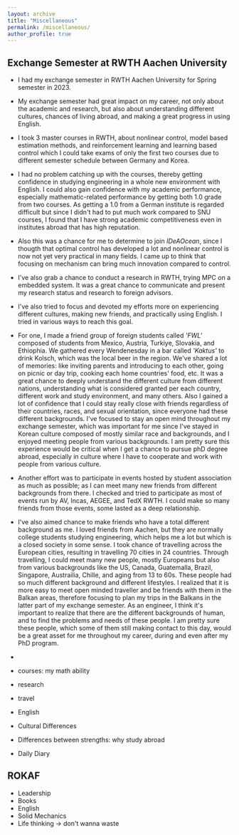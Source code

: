 ```yaml
---
layout: archive
title: "Miscellaneous"
permalink: /miscellaneous/
author_profile: true
---
```

## Exchange Semester at RWTH Aachen University

- I had my exchange semester in RWTH Aachen University for Spring semester in 2023.
- My exchange semester had great impact on my career, not only about the academic and research, but also about understanding different cultures, chances of living abroad, and making a great progress in using English.
- I took 3 master courses in RWTH, about nonlinear control, model based estimation methods, and reinforcement learning and learning based control which I could take exams of only the first two courses due to different semester schedule between Germany and Korea.
- I had no problem catching up with the courses, thereby getting confidence in studying engineering in a whole new environment with English. I could also gain confidence with my academic performance, especially mathematic-related performance by getting both 1.0 grade from two courses. As getting a 1.0 from a German institute is regarded difficult but since I didn't had to put much work compared to SNU courses, I found that I have strong academic competitiveness even in institutes abroad that has high reputation.
- Also this was a chance for me to determine to join *IDeAOcean*, since I thougth that optimal control has developed a lot and nonlinear control is now not yet very practical in many fields. I came up to think that focusing on mechanism can bring much innovation compared to control.
- I've also grab a chance to conduct a research in RWTH, trying MPC on a embedded system. It was a great chance to communicate and present my research status and research to foreign advisors.
- I've also tried to focus and devoted my efforts more on experiencing different cultures, making new friends, and practically using English. I tried in various ways to reach this goal.
- For one, I made a friend group of foreign students called *'FWL'* composed of students from Mexico, Austria, Turkiye, Slovakia, and Ethiophia. We gathered every Wendenesday in a bar called *'Kaktus'* to drink Kolsch, which was the local beer in the region. We've shared a lot of memories: like inviting parents and introducing to each other, going on picnic or day trip, cooking each home countries' food, etc. It was a great chance to deeply understand the different culture from different nations, understanding what is considered granted per each country, different work and study environment, and many others. Also I gained a lot of confidence that I could stay really close with friends regardless of their countries, races, and sexual orientation, since everyone had these different backgrounds. I've focused to stay an open mind throughout my exchange semester, which was important for me since I've stayed in Korean culture composed of mostly similar race and backgrounds, and I enjoyed meeting people from various backgrounds. I am pretty sure this experience would be critical when I get a chance to pursue phD degree abroad, especially in culture where I have to cooperate and work with people from various culture.
- Another effort was to participate in events hosted by student association as much as possible; as I can meet many new friends from different backgrounds from there. I checked and tried to participate as most of events run by AV, Incas, AEGEE, and TedX RWTH. I could make so many friends from those events, some lasted as a deep relationship.
- I've also aimed chance to make friends who have a total different background as me. I loved friends from Aachen, but they are normally college students studying engineering, which helps me a lot but which is a closed society in some sense. I took chance of travelling across the European cities, resulting in travelling 70 cities in 24 countries. Through travelling, I could meet many new people, mostly Europeans but also from various backgrounds like the US, Canada, Guatemalla, Brazil, Singapore, Austrailia, Chille, and aging from 13 to 60s. These people had so much different background and different lifestyles. I realized that it is more easy to meet open minded traveller and be friends with them in the Balkan areas, therefore focusing to plan my trips in the Balkans in the latter part of my exchange semester. As an engineer, I think it's important to realize that there are the different backgrounds of human, and to find the problems and needs of these people. I am pretty sure these people, which some of them still making contact to this day, would be a great asset for me throughout my career, during and even after my PhD program.
- 

- courses: my math ability
- research
- travel
- English
- Cultural Differences
- Differences between strengths: why study abroad
- Daily Diary

## ROKAF
- Leadership
- Books
- English
- Solid Mechanics
- Life thinking -> don't wanna waste
